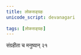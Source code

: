 ```yaml
---    
title: लोकसङ्ग्रहः  
unicode_script: devanagari  
  
tags: [लोकसङ्ग्रहः]
--- 
```


संग्रहीता च मनुष्यान् २१ 